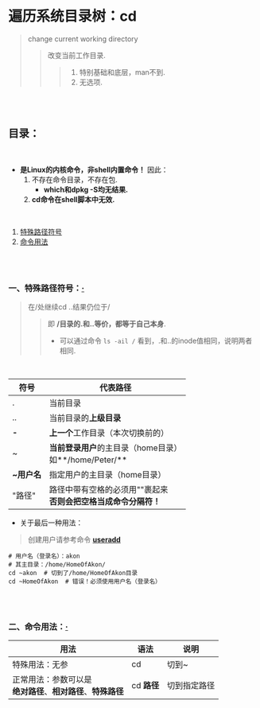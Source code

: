 # 遍历系统目录树：cd
> change current working directory
>
>> 改变当前工作目录.
>>
>>> 1. 特别基础和底层，man不到.
>>> 2. 无选项.

<br><br>

## 目录：

<br>

- **是Linux的内核命令，非shell内置命令！** 因此：
   1. 不存在命令目录，不存在包.
      - **which和dpkg -S均无结果.**
   2. **cd命令在shell脚本中无效.**

<br>

1. [特殊路径符号](#一特殊路径符号)
2. [命令用法](#二命令用法)

<br><br>

### 一、特殊路径符号：[·](#目录)
> 在/处继续cd ..结果仍位于/
>
>> 即 **/目录的.和..等价，都等于自己本身**.
>>
>> - 可以通过命令 `ls -ail /` 看到，.和..的inode值相同，说明两者相同.

<br>

| 符号 | 代表路径 |
| --- | --- |
| . | 当前目录 |
| .. | 当前目录的**上级目录** |
| **-** | **上一个**工作目录（本次切换前的）|
| ~ | **当前登录用户**的主目录（home目录）<br>如**/home/Peter/** |
| **~用户名** | 指定用户的主目录（home目录）|
| "路径" | 路径中带有空格的必须用""裹起来<br>**否则会把空格当成命令分隔符！**|

- 关于最后一种用法：

> 创建用户请参考命令 [**useradd**]()

```shell
# 用户名（登录名）：akon
# 其主目录：/home/HomeOfAkon/
cd ~akon  # 切到了/home/HomeOfAkon目录
cd ~HomeOfAkon  # 错误！必须使用用户名（登录名）
```

<br><br>

### 二、命令用法：[·](#目录)

| 用法 | 语法 | 说明 |
| --- | --- | --- |
| 特殊用法：无参 | cd | 切到~ |
| 正常用法：参数可以是<br>**绝对路径**、**相对路径**、**特殊路径** | cd **路径** | 切到指定路径 |
